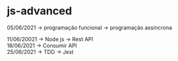 # js-advanced

05/06/2021
-> programação funcional
-> programação assincrona
<br>

11/06/20021
-> Node js
-> Rest API
<br>
18/06/2021
-> Consumir API
 <br>
25/06/2021
-> TDD
-> Jest
